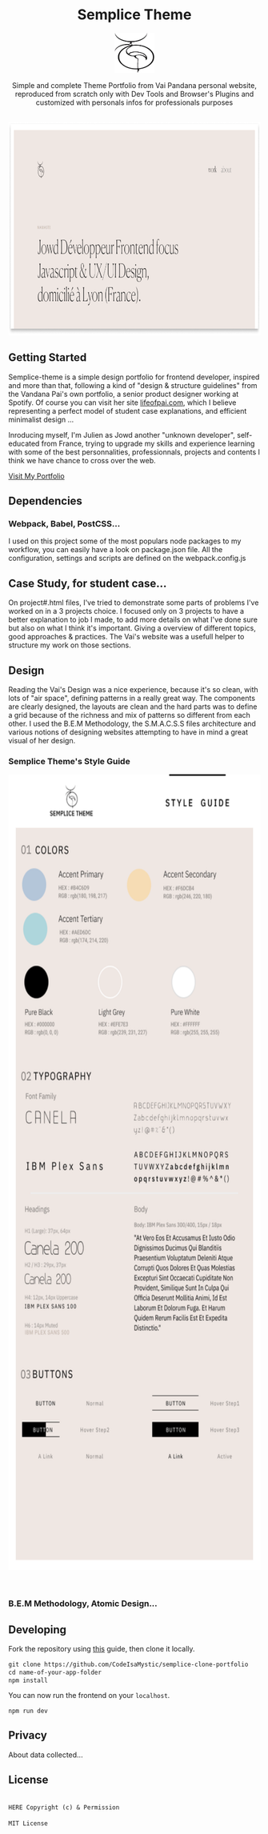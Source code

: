 <div align="center">
<h1>Semplice Theme</h1>

<a href="#">
  <img
    height="80"
    width="80"
    alt="thoth-logo"
    src="./app/assets/img/icons/logo-thoth.svg"
  />
</a>

<p>Simple and complete Theme Portfolio from Vai Pandana personal website, reproduced from scratch only with Dev Tools and Browser's Plugins and customized with personals infos for professionals purposes</p>

<br />

<a href="#">
  <img
    height="426"
    width="916"
    alt="screen of jowd portfolio"
    src="./app/assets/img/screen-portfolio/screen-semplice-portfolio.png"
  />
</a>

<br />

</div>

## Getting Started

Semplice-theme is a simple design portfolio for frontend developer, inspired and more than that, following a kind of "design & structure guidelines" from the Vandana Pai's own portfolio, a senior product designer working at Spotify. Of course you can visit her site [lifeofpai.com](http://lifeofpai.com/), which I believe representing a perfect model of student case explanations, and efficient minimalist design ...

Inroducing myself, I'm Julien as Jowd another "unknown developer", self-educated from France, trying to upgrade my skills and experience learning with some of the best personnalities, professionnals, projects and contents I think we have chance to cross over the web.  

[Visit My Portfolio](https://website-project-adress-link/)

## Dependencies

### Webpack, Babel, PostCSS...

I used on this project some of the most populars node packages to my workflow, you can easily have a look on package.json file. All the configuration, settings and scripts are defined on the webpack.config.js

## Case Study, for student case...

On project#.html files, I've tried to demonstrate some parts of problems I've worked on in a 3 projects choice. I focused only on 3 projects to have a better explanation to job I made, to add more details on what I've done sure but also on what I think it's important. Giving a overview of different topics, good approaches & practices. The Vai's website was a usefull helper to structure my work on those sections. 

## Design 

Reading the Vai's Design was a nice experience, because it's so clean, with lots of "air space", defining patterns in a really great way. The components are clearly designed, the layouts are clean and the hard parts was to define a grid because of the richness and mix of patterns so different from each other. 
I used the B.E.M Methodology, the S.M.A.C.S.S files architecture and various notions of designing websites attempting to have in mind a great visual of her design.

### Semplice Theme's Style Guide

<div align="center">

  <img
    height="1591"
    width="680"
    alt="showing principals styles and design rules"
    src="./design-assets/semplice-style-guide.png"
  />

<br />

</div>

### B.E.M Methodology, Atomic Design...

## Developing

Fork the repository using [this](https://docs.github.com/en/github/getting-started-with-github/fork-a-repo) guide, then clone it locally.

```shell
git clone https://github.com/CodeIsaMystic/semplice-clone-portfolio
cd name-of-your-app-folder
npm install
```

You can now run the frontend on your `localhost`.

```shell
npm run dev
```

## Privacy

About data collected...

## License

```text

HERE Copyright (c) & Permission

MIT License
```